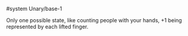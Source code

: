 #system
Unary/base-1

Only one possible state, like counting people with your hands, +1 being represented by each lifted finger.
